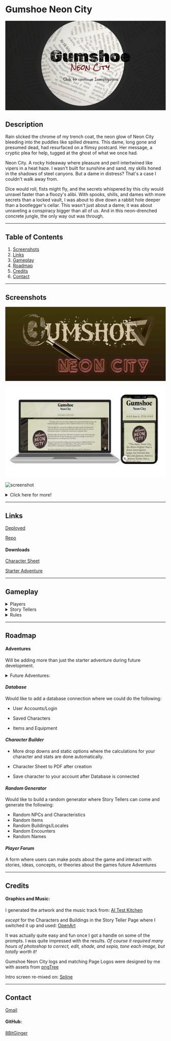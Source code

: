 # Gumshoe Neon City

[![screenshot](./assets/readme/gumshoe-start-rm.png)](#description)

## Description

Rain slicked the chrome of my trench coat, the neon glow of Neon City bleeding into the puddles like spilled dreams. This dame, long gone and presumed dead, had resurfaced on a flimsy postcard. Her message, a cryptic plea for help, tugged at the ghost of what we once had.

Neon City. A rocky hideaway where pleasure and peril intertwined like vipers in a heat haze. I wasn't built for sunshine and sand, my skills honed in the shadows of steel canyons. But a dame in distress? That's a case I couldn't walk away from.

Dice would roll, fists might fly, and the secrets whispered by this city would unravel faster than a floozy's alibi. With spooks, shills, and dames with more secrets than a locked vault, I was about to dive down a rabbit hole deeper than a bootlegger's cellar. This wasn't just about a dame; it was about unraveling a conspiracy bigger than all of us. And in this neon-drenched concrete jungle, the only way out was through.

---

## Table of Contents

1. [Screenshots](#screenshots)
1. [Links](#links)
1. [Gameplay](#gameplay)
1. [Roadmap](#roadmap)
1. [Credits](#credits)
1. [Contact](#contact)

---

<div id="screenshots"></div>

## Screenshots

![logo](./assets/readme/neoncity-sepia.jpg)

![screenshot](./assets/readme/gumshoe-main-rm.png)

![screenshot](./assets/readme/GIFMaker_me.gif)

<details closed>
<summary>Click here for more!</summary>
<br>

#### Main Page

![screenshot](./assets/readme/gumshoe-story-rm.png)

![screenshot](./assets/readme/gumshoe-banner-rm.png)

#### Player Page

![screenshot](./assets/readme/character-build.png)

![screenshot](./assets/readme/gumshoe-classes-rm.png)

#### Story Teller Page

![screenshot](./assets/readme/storyteller-clues.png)

![screenshot](./assets/readme/enemy-template.png)

</details>

---

<div id="links"></div>

## Links

[Deployed](https://8bitginger.github.io/gumshoe/)

[Repo](https://github.com/8BitGinger/gumshoe)

#### Downloads

[Character Sheet]()

[Starter Adventure]()

---

<div id="gameplay"></div>

## Gameplay

<details closed>
<summary> Players </summary>
<br>

Player Info Here

</details>

<details closed>
<summary>Story Tellers</summary>
<br>

Story Teller Info Here

</details>

<details closed>
<summary>Rules</summary>
<br>

Rules Info Here

</details>

---

<div id="roadmap"></div>

## Roadmap

#### Adventures

Will be adding more than just the starter adventure during future development.

<details closed>
<summary>Future Adventures:</summary>
<br>

- Gumshoe Hollywoodland

  ![Screenshot](./assets/readme/hollywoodland-sepia.jpg)

  > The smog hung heavy over Tinseltown, a sickly yellow halo above the hazy dreamscape. Here, ambition dripped like sweat under the merciless California sun, where fortunes were made and shattered faster than a celluloid kiss. Dames with million-dollar smiles hawked their wares, and chisel-jawed fellas with steely gazes dreamt of the silver screen. But beneath the glitz, a darkness festered. Whispers slithered through back alleys, tales of things unnatural, of creatures from beyond the frame. Hollywoodland, they called it. More like Hollyweirdland, a place where the scripts got stranger than anything dreamed up by a drunken screenwriter. You, chum, are the only shamus with the guts (and the bottle) to wade through this celluloid nightmare.

- Gumshoe Revenge in Rio

  ![Screenshot](./assets/readme/riorevenge-sepia.jpg)

  > The Amazon humidity hung heavy in Rio, a suffocating cloak over the vibrant chaos. Christ the Redeemer, its skeletal form reaching towards the hazy sky, offered no solace. Here, in 1936 Rio, the samba pulsed with a darker rhythm. I, a weary gumshoe used to the grit of New York City, had arrived for some sun-drenched R&R. But past sins are like stray bullets, they have a way of finding you, even in paradise. A face from a forgotten case materialized across the casino floor – Frankie "The Fox" Moretti, a hood I put away back in '32. He shouldn't be here, breathing, radiating barely contained rage. Looks like my Rio vacation just took a sharp turn into a labyrinth of showgirls with deadly secrets, a murder threatening to ignite a war, and Frankie "The Fox" Moretti thirsting for revenge as cold as a Rio night. This dame in distress wouldn't be wearing a swimsuit, but a shroud.

- Gumshoe Moscow Mayday

  ![Screenshot](./assets/readme/russiannights-sepia.jpg)

  > Moscow, a frozen tomb bathed in perpetual twilight. Not a great place for your plane to go down. Surviving the crash was the easy part, the saga ahead, well you might no be as lucky. You, a gumshoe with a nose for trouble and a taste for cheap vodka, were partnered with Nika Arovka, a Soviet ambassador with a smile too sharp and eyes like glacial ice. Whispers of strange men in uniforms and ancient alien devices with world-ending power sent you both hurtling through this frozen hell. A down-on-your-luck detective, and a femme fatale with buried secrets, were all that stood between oblivion and a world cracked open like a rotten egg.

- Gumshoe Agents of the Multiverse

  ![Screenshot](./assets/readme/multiverse-sepia.jpg)

  > The last case went sideways faster than a greased getaway car. Now, you find yourself yanked from the familiar grime and grit and deposited in... well, who even knows? The Penrose Division, that's what they call themselves. Seems this rabbit hole runs deeper than a bootleg speakeasy. Multiverse travel, alternate realities, alien threats, the whole kit and kaboodle. All under the steely gaze of your new boss, April Sunday. A dame with a name that wouldn't be out of place in a bygone era, stuck in a world that makes yesterday's case look like a walk in the park. One thing's for sure, shamus: the gloves are off. Crack the case with the help of your new partner Nika Arovak, stop whatever's bleeding through the seams of reality, and maybe, just maybe, impress Ms. Sunday enough to learn the mystery that started this whole adventure!

  </details>

#### _Database_

Would like to add a database connection where we could do the following:

- User Accounts/Login

- Saved Characters

- Items and Equipment

#### _Character Builder_

- More drop downs and static options where the calculations for your character and stats are done automatically.

- Character Sheet to PDF after creation

- Save character to your account after Database is connected

#### _Random Generator_

Would like to build a random generator where Story Tellers can come and generate the following:

- Random NPCs and Characteristics
- Random Items
- Random Buildings/Locales
- Random Encounters
- Random Names

#### _Player Forum_

A form where users can make posts about the game and interact with stories, ideas, concepts, or theories about the games future Adventures

---

<div id="credits"></div>

## Credits

#### Graphics and Music:

I generated the artwork and the music track from:
[AI Test Kitchen](https://aitestkitchen.withgoogle.com/)

_except_ for the Characters and Buildings in the Story Teller Page where I switched it up and used:
[OpenArt](https://openart.ai/)

It was actually quite easy and fun once I got a handle on some of the prompts. I was quite impressed with the results. _Of course it required many hours of photoshop to correct, edit, shade, and sepia, tone each image, but totally worth it!_

Gumshoe Neon City logs and matching Page Logos were designed by me with assets from [pngTree](https://pngtree.com/)

Intro screen re-mixed on: [Spline](https://spline.design/)

---

<div id="contact"></div>

## Contact

[Gmail](mailto:ryan.fann@gmail.com)

#### GitHub:

[8BitGinger](https://github.com/8BitGinger)
